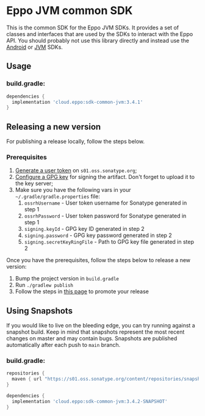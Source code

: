 # Eppo JVM common SDK

This is the common SDK for the Eppo JVM SDKs. It provides a set of classes and interfaces that are used by the SDKs to
interact with the Eppo API. You should probably not use this library directly and instead use the [Android](https://github.com/Eppo-exp/android-sdk)
or [JVM](https://github.com/Eppo-exp/java-server-sdk) SDKs.

## Usage

### build.gradle:

```groovy
dependencies {
  implementation 'cloud.eppo:sdk-common-jvm:3.4.1'
}
```

## Releasing a new version

For publishing a release locally, follow the steps below.

### Prerequisites

1. [Generate a user token](https://central.sonatype.org/publish/generate-token/) on `s01.oss.sonatype.org`;
2. [Configure a GPG key](https://central.sonatype.org/publish/requirements/gpg/) for signing the artifact. Don't forget to upload it to the key server;
3. Make sure you have the following vars in your `~/.gradle/gradle.properties` file:
   1. `ossrhUsername` - User token username for Sonatype generated in step 1
   2. `ossrhPassword` - User token password for Sonatype generated in step 1
   3. `signing.keyId` - GPG key ID generated in step 2
   4. `signing.password` - GPG key password generated in step 2
   5. `signing.secretKeyRingFile` - Path to GPG key file generated in step 2

Once you have the prerequisites, follow the steps below to release a new version:

1. Bump the project version in `build.gradle`
2. Run `./gradlew publish`
3. Follow the steps in [this page](https://central.sonatype.org/publish/release/#credentials) to promote your release

## Using Snapshots

If you would like to live on the bleeding edge, you can try running against a snapshot build. Keep in mind that snapshots
represent the most recent changes on master and may contain bugs.
Snapshots are published automatically after each push to `main` branch.

### build.gradle:

```groovy
repositories {
  maven { url "https://s01.oss.sonatype.org/content/repositories/snapshots" }
}

dependencies {
  implementation 'cloud.eppo:sdk-common-jvm:3.4.2-SNAPSHOT'
}
```
